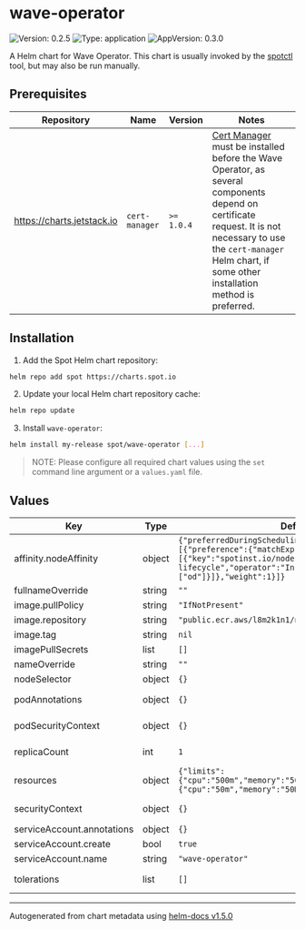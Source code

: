 # wave-operator

![Version: 0.2.5](https://img.shields.io/badge/Version-0.2.5-informational?style=flat-square) ![Type: application](https://img.shields.io/badge/Type-application-informational?style=flat-square) ![AppVersion: 0.3.0](https://img.shields.io/badge/AppVersion-0.3.0-informational?style=flat-square)

A Helm chart for Wave Operator. This chart is usually invoked by the [spotctl](https://github.com/spotinst/spotctl) tool, but may also be run manually.

## Prerequisites

| Repository                 | Name           | Version    | Notes                                                                                                                                                                                                                                               |
| -------------------------- | -------------- | ---------- | --------------------------------------------------------------------------------------------------------------------------------------------------------------------------------------------------------------------------------------------------- |
| https://charts.jetstack.io | `cert-manager` | `>= 1.0.4` | [Cert Manager](https://cert-manager.io/) must be installed before the Wave Operator, as several components depend on certificate request. It is not necessary to use the `cert-manager` Helm chart, if some other installation method is preferred. |

## Installation

1. Add the Spot Helm chart repository:

```sh
helm repo add spot https://charts.spot.io
```

2. Update your local Helm chart repository cache:

```sh
helm repo update
```

3. Install `wave-operator`:

```sh
helm install my-release spot/wave-operator [...]
```

> NOTE: Please configure all required chart values using the `set` command line argument or a `values.yaml` file.

## Values

| Key                        | Type   | Default                                                                                                                                                                       | Description                                                                                                                                          |
| -------------------------- | ------ | ----------------------------------------------------------------------------------------------------------------------------------------------------------------------------- | ---------------------------------------------------------------------------------------------------------------------------------------------------- |
| affinity.nodeAffinity      | object | `{"preferredDuringSchedulingIgnoredDuringExecution":[{"preference":{"matchExpressions":[{"key":"spotinst.io/node-lifecycle","operator":"In","values":["od"]}]},"weight":1}]}` | Node affinity.                                                                                                                                       |
| fullnameOverride           | string | `""`                                                                                                                                                                          |                                                                                                                                                      |
| image.pullPolicy           | string | `"IfNotPresent"`                                                                                                                                                              | Image pull policy.                                                                                                                                   |
| image.repository           | string | `"public.ecr.aws/l8m2k1n1/netapp/wave-operator"`                                                                                                                              | Image repository.                                                                                                                                    |
| image.tag                  | string | `nil`                                                                                                                                                                         | Overrides the image tag whose default is latest.                                                                                                     |
| imagePullSecrets           | list   | `[]`                                                                                                                                                                          | Image pull secrets.                                                                                                                                  |
| nameOverride               | string | `""`                                                                                                                                                                          |                                                                                                                                                      |
| nodeSelector               | object | `{}`                                                                                                                                                                          | Node selector.                                                                                                                                       |
| podAnnotations             | object | `{}`                                                                                                                                                                          | Pod annotations. Ref: https://kubernetes.io/docs/concepts/overview/working-with-objects/annotations/                                                 |
| podSecurityContext         | object | `{}`                                                                                                                                                                          | Pod security context. Ref: https://kubernetes.io/docs/tasks/configure-pod-container/security-context/#set-the-security-context-for-a-pod             |
| replicaCount               | int    | `1`                                                                                                                                                                           | Replicas. Ref: https://kubernetes.io/docs/concepts/workloads/controllers/deployment/#replicas                                                        |
| resources                  | object | `{"limits":{"cpu":"500m","memory":"500Mi"},"requests":{"cpu":"50m","memory":"50Mi"}}`                                                                                         | Resource requests and limits. Ref: http://kubernetes.io/docs/user-guide/compute-resources/                                                           |
| securityContext            | object | `{}`                                                                                                                                                                          | Container security context. Ref: https://kubernetes.io/docs/tasks/configure-pod-container/security-context/#set-the-security-context-for-a-container |
| serviceAccount.annotations | object | `{}`                                                                                                                                                                          | Service account annotations.                                                                                                                         |
| serviceAccount.create      | bool   | `true`                                                                                                                                                                        | Controls whether a service account should be created.                                                                                                |
| serviceAccount.name        | string | `"wave-operator"`                                                                                                                                                             | Service account name.                                                                                                                                |
| tolerations                | list   | `[]`                                                                                                                                                                          | Tolerations for nodes that have taints on them. Ref: https://kubernetes.io/docs/concepts/configuration/taint-and-toleration/                         |

---

Autogenerated from chart metadata using [helm-docs v1.5.0](https://github.com/norwoodj/helm-docs/releases/v1.5.0)
